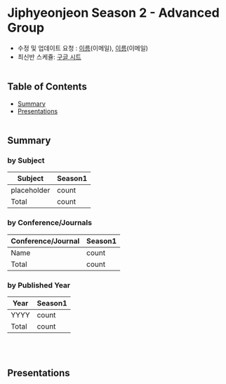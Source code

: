 # Jiphyeonjeon Season 2 - Advanced Group
* 수정 및 업데이트 요청 : [이름](url)(이메일), [이름](url)(이메일)
* 최신반 스케쥴: [구글 시트](https://docs.google.com/spreadsheets/d/1pwkvIwf3T1bo2y7aXmSYPN6otlPKJl9kCJHaze0H3KY/edit#gid=369545430)
<br><br>

## Table of Contents
- [Summary](#Summary)
- [Presentations](#Presentations)
<br><br>

## Summary
### by Subject
| Subject | Season1 |
|---|---|
| placeholder | count |
| Total | count |

### by Conference/Journals
| Conference/Journal | Season1 |
| --- | --- |
| Name | count |
| Total | count |

### by Published Year
| Year | Season1 |
| --- | --- |
| YYYY | count |
| Total | count |

<br><br>

## Presentations
<!-- 예시 -->
<!-- - 01 : Long Short-Term Memory
	> - [Paper](https://www.mitpressjournals.org/doi/abs/10.1162/neco.1997.9.8.1735), [Video](https://youtu.be/HHKSCkPEQfw), [Presentation](https://github.com/jiphyeonjeon/nlp-review/blob/main/beginners/presentation/01.%20LSTM%20논문%20리뷰%20(석리님).pdf)
	> - *S. Hochreiter, J. Schmidhuber,  Neural Computation 1997*
	> - Keywords: LSTM, Neural Network
	> - Presentor : 송석리 -->
